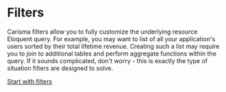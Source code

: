 # Filters

Carisma filters allow you to fully customize the underlying resource Eloquent query. For example, you may want to list of all your application's users sorted by their total lifetime revenue. Creating such a list may require you to join to additional tables and perform aggregate functions within the query. If it sounds complicated, don't worry - this is exactly the type of situation filters are designed to solve.

<panel class="center">
    <a href="./define.md" class="button">Start with filters</a>
</panel>

